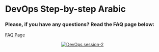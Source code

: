 # DevOps Step-by-step Arabic

### Please, if you have any questions? Read the FAQ page below:
[FAQ Page](https://github.com/MohamedRadwan-DevOps/DevOps-step-by-step-arabic/blob/main/faq.md)
<p align="center">
  <a href="https://www.youtube.com/watch?v=UH2CPXXwUyU&list=PL68G6wbDBVghZtDCRIwAheM-TXI36f668&ab_channel=MohamedRadwan-Arabic"><img src="https://raw.githubusercontent.com/MohamedRadwan-DevOps/DevOps-step-by-step-arabic/main/assets/Mentoring-tech.png" alt="DevOps session-2"/></a>
</p>


